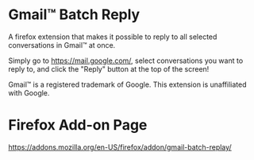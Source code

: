 # Gmail™ Batch Reply
A firefox extension that makes it possible to reply to all selected conversations in Gmail™ at once.

Simply go to https://mail.google.com/, select conversations you want to reply to, and click the "Reply" button at the top of the screen!

Gmail™ is a registered trademark of Google. This extension is unaffiliated with Google.

# Firefox Add-on Page
https://addons.mozilla.org/en-US/firefox/addon/gmail-batch-replay/
